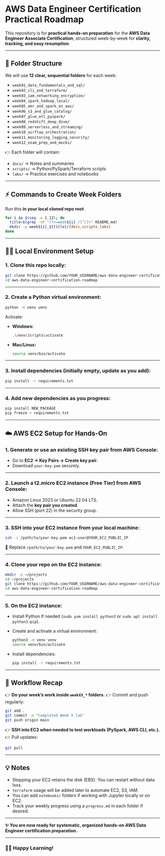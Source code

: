 # AWS Data Engineer Certification Practical Roadmap

This repository is for **practical hands-on preparation** for the **AWS Data Engineer Associate Certification**, structured week-by-week for **clarity, tracking, and easy resumption**.

---

## 📂 Folder Structure

We will use **12 clear, sequential folders** for each week:

* `week01_data_fundamentals_and_sql/`
* `week02_cli_and_terraform/`
* `week03_iam_networking_encryption/`
* `week04_spark_hadoop_local/`
* `week05_emr_and_spark_on_aws/`
* `week06_s3_and_glue_catalog/`
* `week07_glue_etl_pyspark/`
* `week08_redshift_deep_dive/`
* `week09_serverless_and_streaming/`
* `week10_airflow_orchestration/`
* `week11_monitoring_logging_security/`
* `week12_exam_prep_and_mocks/`

👉 Each folder will contain:

* `docs/` → Notes and summaries
* `scripts/` → Python/PySpark/Terraform scripts
* `labs/` → Practice exercises and notebooks

---

## ⚡ Commands to Create Week Folders

Run this **in your local cloned repo root**:

```bash
for i in $(seq -w 1 12); do
  title=$(grep -oP "(?<=week${i}_)[^/]+" README.md)
  mkdir -p week${i}_${title}/{docs,scripts,labs}
done
```

---

## 👨‍💻 Local Environment Setup

### 1. Clone this repo locally:

```bash
git clone https://github.com/YOUR_USERNAME/aws-data-engineer-certification-roadmap.git
cd aws-data-engineer-certification-roadmap
```

---

### 2. Create a Python virtual environment:

```bash
python -m venv venv
```

Activate:

* **Windows:**

  ```bash
  .\venv\Scripts\activate
  ```
* **Mac/Linux:**

  ```bash
  source venv/bin/activate
  ```

---

### 3. Install dependencies (initially empty, update as you add):

```bash
pip install -r requirements.txt
```

---

### 4. Add new dependencies as you progress:

```bash
pip install NEW_PACKAGE
pip freeze > requirements.txt
```

---

## ☁️ AWS EC2 Setup for Hands-On

### 1. Generate or use an existing SSH key pair from AWS Console:

* Go to **EC2 → Key Pairs → Create key pair**.
* Download `your-key.pem` securely.

---

### 2. Launch a t2.micro EC2 instance (Free Tier) from AWS Console:

* Amazon Linux 2023 or Ubuntu 22.04 LTS.
* Attach the **key pair you created**.
* Allow SSH (port 22) in the security group.

---

### 3. SSH into your EC2 instance from your local machine:

```bash
ssh -i /path/to/your-key.pem ec2-user@YOUR_EC2_PUBLIC_IP
```

🚨 Replace `/path/to/your-key.pem` and `YOUR_EC2_PUBLIC_IP`.

---

### 4. Clone your repo on the EC2 instance:

```bash
mkdir -p ~/projects
cd ~/projects
git clone https://github.com/YOUR_USERNAME/aws-data-engineer-certification-roadmap.git
cd aws-data-engineer-certification-roadmap
```

---

### 5. On the EC2 instance:

* Install Python if needed (`sudo yum install python3` or `sudo apt install python3-pip`).

* Create and activate a virtual environment:

  ```bash
  python3 -m venv venv
  source venv/bin/activate
  ```

* Install dependencies:

  ```bash
  pip install -r requirements.txt
  ```

---

## 🔄 Workflow Recap

👉 **Do your week’s work inside `weekXX_*` folders.**
👉 Commit and push regularly:

```bash
git add .
git commit -m "Completed Week X lab"
git push origin main
```

👉 **SSH into EC2 when needed to test workloads (PySpark, AWS CLI, etc.).**
👉 Pull updates:

```bash
git pull
```

---

## 💡 Notes

* Stopping your EC2 retains the disk (EBS). You can restart without data loss.
* `terraform` usage will be added later to automate EC2, S3, IAM.
* You can add `notebooks/` folders if working with Jupyter locally or on EC2.
* Track your weekly progress using a `progress.md` in each folder if desired.

---

**✨ You are now ready for systematic, organized hands-on AWS Data Engineer certification preparation.**

---

### 👩‍💻 Happy Learning!
